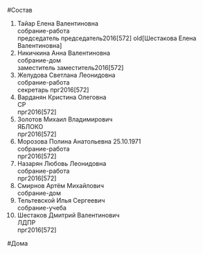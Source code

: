 #Состав  
1. Тайар Елена Валентиновна  
    собрание-работа  
    председатель председатель2016[572] old[Шестакова Елена Валентиновна]  
2. Никичкина Анна Валентиновна  
    собрание-дом  
    заместитель заместитель2016[572]  
3. Желудова Светлана Леонидовна  
    собрание-работа  
    секретарь прг2016[572]  
4. Варданян Кристина Олеговна  
    СР  
    прг2016[572]  
5. Золотов Михаил Владимирович  
    ЯБЛОКО  
    прг2016[572]  
6. Морозова Полина Анатольевна 25.10.1971  
    собрание-работа  
    прг2016[572]  
7. Назарян Любовь Леонидовна  
    собрание-работа  
    прг2016[572]  
8. Смирнов Артём Михайлович  
    собрание-дом  
9. Тельтевской Илья Сергеевич  
    собрание-учеба  
10. Шестаков Дмитрий Валентинович  
    ЛДПР  
    прг2016[572]  
  
#Дома  
